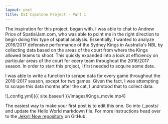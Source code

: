 ```yaml
---
layout: post
title: DSI Capstone Project - Part 1
---
```


The inspiration for this project, began with.  I was able to chat to Andrew Price of SpatialJam.com, who was able to point me in the right direction to begin doing this type of spatial analysis.  Essentially, I wanted to analyze 2016/2017 defensive performance of the Sydney Kings in Australia's NBL by collecting data based on the areas of the court from where the Kings allowed teams to shoot.  This quickly expanded into a look at efficiency on particular areas of the court for ecery team throughout the 2016/2017 season.  In order to start this project, I first needed to acquire some data.  

I was able to write a function to scrape data for every game throughout the 2016-2017 season, except for two games.  Given the fact, I was attempting to scrape this data months after the cat, I undrstood that to collect data.  

![_config.yml]({{ site.baseurl }}/images/Kings_movie.mp4)

The easiest way to make your first post is to edit this one. Go into /_posts/ and update the Hello World markdown file. For more instructions head over to the [Jekyll Now repository](https://github.com/barryclark/jekyll-now) on GitHub.